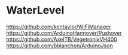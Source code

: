 # WaterLevel

https://github.com/kentaylor/WiFiManager
https://github.com/ArduinoHannover/Pushover
https://github.com/AxelTB/VegetronixVH400
https://github.com/bblanchon/ArduinoJson
